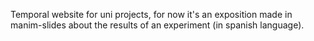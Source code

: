 Temporal website for uni projects, for now it's an exposition made in manim-slides about the results of an experiment (in spanish language).
